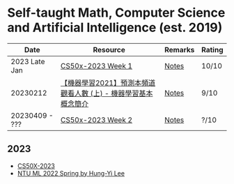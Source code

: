 # Self-taught Math, Computer Science and Artificial Intelligence (est. 2019)
|Date|Resource|Remarks|Rating|
|------------ | ------------| ------------| ------------|
|2023 Late Jan|[CS50x-2023 Week 1](https://cs50.harvard.edu/x/2023/weeks/1/)|[Notes](cs50x-2023/week-1-c/)|10/10|
|20230212|[【機器學習2021】預測本頻道觀看人數 (上) - 機器學習基本概念簡介](https://www.youtube.com/watch?v=Ye018rCVvOo)|[Notes](ntu-ml-2022-spring/week-1/preparation-1/)|9/10|
|20230409 - ???|[CS50x-2023 Week 2](https://cs50.harvard.edu/x/2023/weeks/2/)|[Notes](cs50x-2023/week-2-arrays/)|?/10|

## 2023
- [CS50X-2023](cs50x-2023/)
- [NTU ML 2022 Spring by Hung-Yi Lee](ntu-ml-2022-spring/)
